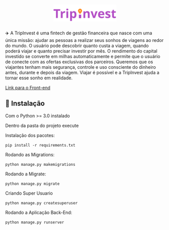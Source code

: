 <h1 align="center">
    <img alt="DevRadar" title="#delicinha" src="https://github.com/itsaleplets/hackathonSmile/blob/main/src/images/purple_logo.png?raw=true?sanitize=true" width="200px" />
</h1>

:airplane: A TripInvest é uma fintech de gestão financeira que nasce com uma única missão: ajudar as pessoas a realizar seus sonhos de viagens ao redor do mundo. O usuário pode descobrir quanto custa a viagem, quando poderá viajar e quanto precisar investir por mês. O rendimento do capital investido se converte em milhas automaticamente e permite que o usuário de conecte com as ofertas exclusivas dos parceiros. Queremos que os viajantes tenham mais segurança,  controle e uso consciente do dinheiro antes, durante e depois da viagem. Viajar é possível e a TripInvest ajuda a tornar esse sonho em realidade.


[Link para o Front-end](http:127.0.0.1:3000)

## :hammer: Instalação

Com o Python >= 3.0 instalado


Dentro da pasta do projeto execute

Instalação dos pacotes:

```
pip install -r requirements.txt
```

Rodando as Migrations:

```
python manage.py makemigrations
```

Rodando a Migrate:

```
python manage.py migrate
```

Criando Super Usuario

```
python manage.py createsuperuser
```

Rodando a Aplicação Back-End:

```
python manage.py runserver
```

 
